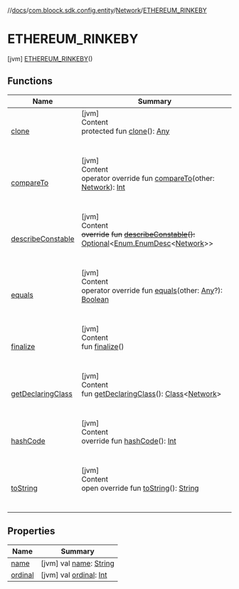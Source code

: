 //[docs](../../../index.md)/[com.bloock.sdk.config.entity](../../index.md)/[Network](../index.md)/[ETHEREUM_RINKEBY](index.md)



# ETHEREUM_RINKEBY  
 [jvm] [ETHEREUM_RINKEBY](index.md)()  
   


## Functions  
  
|  Name|  Summary| 
|---|---|
| <a name="kotlin/Enum/clone/#/PointingToDeclaration/"></a>[clone](../-b-l-o-o-c-k_-c-h-a-i-n/index.md#%5Bkotlin%2FEnum%2Fclone%2F%23%2FPointingToDeclaration%2F%5D%2FFunctions%2F-101246078)| <a name="kotlin/Enum/clone/#/PointingToDeclaration/"></a>[jvm]  <br>Content  <br>protected fun [clone](../-b-l-o-o-c-k_-c-h-a-i-n/index.md#%5Bkotlin%2FEnum%2Fclone%2F%23%2FPointingToDeclaration%2F%5D%2FFunctions%2F-101246078)(): [Any](https://kotlinlang.org/api/latest/jvm/stdlib/kotlin/-any/index.html)  <br><br><br>
| <a name="kotlin/Enum/compareTo/#com.bloock.sdk.config.entity.Network/PointingToDeclaration/"></a>[compareTo](../-b-l-o-o-c-k_-c-h-a-i-n/index.md#%5Bkotlin%2FEnum%2FcompareTo%2F%23com.bloock.sdk.config.entity.Network%2FPointingToDeclaration%2F%5D%2FFunctions%2F-101246078)| <a name="kotlin/Enum/compareTo/#com.bloock.sdk.config.entity.Network/PointingToDeclaration/"></a>[jvm]  <br>Content  <br>operator override fun [compareTo](../-b-l-o-o-c-k_-c-h-a-i-n/index.md#%5Bkotlin%2FEnum%2FcompareTo%2F%23com.bloock.sdk.config.entity.Network%2FPointingToDeclaration%2F%5D%2FFunctions%2F-101246078)(other: [Network](../index.md)): [Int](https://kotlinlang.org/api/latest/jvm/stdlib/kotlin/-int/index.html)  <br><br><br>
| <a name="kotlin/Enum/describeConstable/#/PointingToDeclaration/"></a>[describeConstable](../-b-l-o-o-c-k_-c-h-a-i-n/index.md#%5Bkotlin%2FEnum%2FdescribeConstable%2F%23%2FPointingToDeclaration%2F%5D%2FFunctions%2F-101246078)| <a name="kotlin/Enum/describeConstable/#/PointingToDeclaration/"></a>[jvm]  <br>Content  <br>~~override~~ ~~fun~~ [~~describeConstable~~](../-b-l-o-o-c-k_-c-h-a-i-n/index.md#%5Bkotlin%2FEnum%2FdescribeConstable%2F%23%2FPointingToDeclaration%2F%5D%2FFunctions%2F-101246078)~~(~~~~)~~~~:~~ [Optional](https://docs.oracle.com/javase/8/docs/api/java/util/Optional.html)<[Enum.EnumDesc](https://docs.oracle.com/javase/8/docs/api/java/lang/Enum.EnumDesc.html)<[Network](../index.md)>>  <br><br><br>
| <a name="kotlin/Enum/equals/#kotlin.Any?/PointingToDeclaration/"></a>[equals](../-b-l-o-o-c-k_-c-h-a-i-n/index.md#%5Bkotlin%2FEnum%2Fequals%2F%23kotlin.Any%3F%2FPointingToDeclaration%2F%5D%2FFunctions%2F-101246078)| <a name="kotlin/Enum/equals/#kotlin.Any?/PointingToDeclaration/"></a>[jvm]  <br>Content  <br>operator override fun [equals](../-b-l-o-o-c-k_-c-h-a-i-n/index.md#%5Bkotlin%2FEnum%2Fequals%2F%23kotlin.Any%3F%2FPointingToDeclaration%2F%5D%2FFunctions%2F-101246078)(other: [Any](https://kotlinlang.org/api/latest/jvm/stdlib/kotlin/-any/index.html)?): [Boolean](https://kotlinlang.org/api/latest/jvm/stdlib/kotlin/-boolean/index.html)  <br><br><br>
| <a name="kotlin/Enum/finalize/#/PointingToDeclaration/"></a>[finalize](../-b-l-o-o-c-k_-c-h-a-i-n/index.md#%5Bkotlin%2FEnum%2Ffinalize%2F%23%2FPointingToDeclaration%2F%5D%2FFunctions%2F-101246078)| <a name="kotlin/Enum/finalize/#/PointingToDeclaration/"></a>[jvm]  <br>Content  <br>fun [finalize](../-b-l-o-o-c-k_-c-h-a-i-n/index.md#%5Bkotlin%2FEnum%2Ffinalize%2F%23%2FPointingToDeclaration%2F%5D%2FFunctions%2F-101246078)()  <br><br><br>
| <a name="kotlin/Enum/getDeclaringClass/#/PointingToDeclaration/"></a>[getDeclaringClass](../-b-l-o-o-c-k_-c-h-a-i-n/index.md#%5Bkotlin%2FEnum%2FgetDeclaringClass%2F%23%2FPointingToDeclaration%2F%5D%2FFunctions%2F-101246078)| <a name="kotlin/Enum/getDeclaringClass/#/PointingToDeclaration/"></a>[jvm]  <br>Content  <br>fun [getDeclaringClass](../-b-l-o-o-c-k_-c-h-a-i-n/index.md#%5Bkotlin%2FEnum%2FgetDeclaringClass%2F%23%2FPointingToDeclaration%2F%5D%2FFunctions%2F-101246078)(): [Class](https://docs.oracle.com/javase/8/docs/api/java/lang/Class.html)<[Network](../index.md)>  <br><br><br>
| <a name="kotlin/Enum/hashCode/#/PointingToDeclaration/"></a>[hashCode](../-b-l-o-o-c-k_-c-h-a-i-n/index.md#%5Bkotlin%2FEnum%2FhashCode%2F%23%2FPointingToDeclaration%2F%5D%2FFunctions%2F-101246078)| <a name="kotlin/Enum/hashCode/#/PointingToDeclaration/"></a>[jvm]  <br>Content  <br>override fun [hashCode](../-b-l-o-o-c-k_-c-h-a-i-n/index.md#%5Bkotlin%2FEnum%2FhashCode%2F%23%2FPointingToDeclaration%2F%5D%2FFunctions%2F-101246078)(): [Int](https://kotlinlang.org/api/latest/jvm/stdlib/kotlin/-int/index.html)  <br><br><br>
| <a name="kotlin/Enum/toString/#/PointingToDeclaration/"></a>[toString](../-b-l-o-o-c-k_-c-h-a-i-n/index.md#%5Bkotlin%2FEnum%2FtoString%2F%23%2FPointingToDeclaration%2F%5D%2FFunctions%2F-101246078)| <a name="kotlin/Enum/toString/#/PointingToDeclaration/"></a>[jvm]  <br>Content  <br>open override fun [toString](../-b-l-o-o-c-k_-c-h-a-i-n/index.md#%5Bkotlin%2FEnum%2FtoString%2F%23%2FPointingToDeclaration%2F%5D%2FFunctions%2F-101246078)(): [String](https://kotlinlang.org/api/latest/jvm/stdlib/kotlin/-string/index.html)  <br><br><br>


## Properties  
  
|  Name|  Summary| 
|---|---|
| <a name="com.bloock.sdk.config.entity/Network.ETHEREUM_RINKEBY/name/#/PointingToDeclaration/"></a>[name](name.md)| <a name="com.bloock.sdk.config.entity/Network.ETHEREUM_RINKEBY/name/#/PointingToDeclaration/"></a> [jvm] val [name](name.md): [String](https://kotlinlang.org/api/latest/jvm/stdlib/kotlin/-string/index.html)   <br>
| <a name="com.bloock.sdk.config.entity/Network.ETHEREUM_RINKEBY/ordinal/#/PointingToDeclaration/"></a>[ordinal](ordinal.md)| <a name="com.bloock.sdk.config.entity/Network.ETHEREUM_RINKEBY/ordinal/#/PointingToDeclaration/"></a> [jvm] val [ordinal](ordinal.md): [Int](https://kotlinlang.org/api/latest/jvm/stdlib/kotlin/-int/index.html)   <br>


